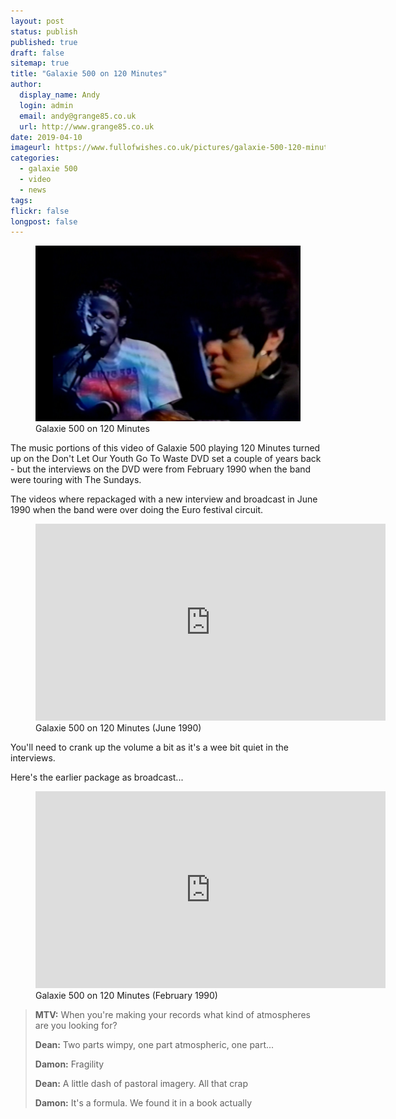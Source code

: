 ```yaml
---
layout: post
status: publish
published: true
draft: false
sitemap: true
title: "Galaxie 500 on 120 Minutes"
author:
  display_name: Andy
  login: admin
  email: andy@grange85.co.uk
  url: http://www.grange85.co.uk
date: 2019-04-10
imageurl: https://www.fullofwishes.co.uk/pictures/galaxie-500-120-minutes.jpg
categories:
  - galaxie 500
  - video
  - news
tags:
flickr: false
longpost: false
---
```

<figure class="caption aligncenter"><img src="/images/galaxie-500-120-minutes.jpg" alt="Galaxie 500 on 120 Minutes" /><figcaption class="caption-text">Galaxie 500 on 120 Minutes</figcaption></figure>
<p class="lead">The music portions of this video of Galaxie 500 playing 120 Minutes turned up on the Don't Let Our Youth Go To Waste DVD set a couple of years back - but the interviews on the DVD were from February 1990 when the band were touring with The Sundays.</p>
<p>The videos where repackaged with a new interview and broadcast in June 1990 when the band were over doing the Euro festival circuit.</p>
<figure class="caption aligncenter"><iframe width="560" height="315" src="https://www.youtube-nocookie.com/embed/_FIkwCAf5GA" frameborder="0" allowfullscreen></iframe><figcaption class="caption-text">Galaxie 500 on 120 Minutes (June 1990)</figcaption></figure>
<p>You'll need to crank up the volume a bit as it's a wee bit quiet in the interviews.</p>

<p>Here's the earlier package as broadcast...</p>
<figure class="caption aligncenter"><iframe width="560" height="315" src="https://www.youtube-nocookie.com/embed/hqlVpEREVjA" frameborder="0" allowfullscreen></iframe><figcaption class="caption-text">Galaxie 500 on 120 Minutes (February 1990)</figcaption></figure>

<blockquote>
<p><strong>MTV:</strong> When you're making your records what kind of atmospheres are you looking for?</p>
<p><strong>Dean:</strong> Two parts wimpy, one part atmospheric, one part...</p>
<p><strong>Damon:</strong> Fragility</p>
<p><strong>Dean:</strong> A little dash of pastoral imagery. All that crap</p>
<p><strong>Damon:</strong> It's a formula. We found it in a book actually</p>
</blockquote>






